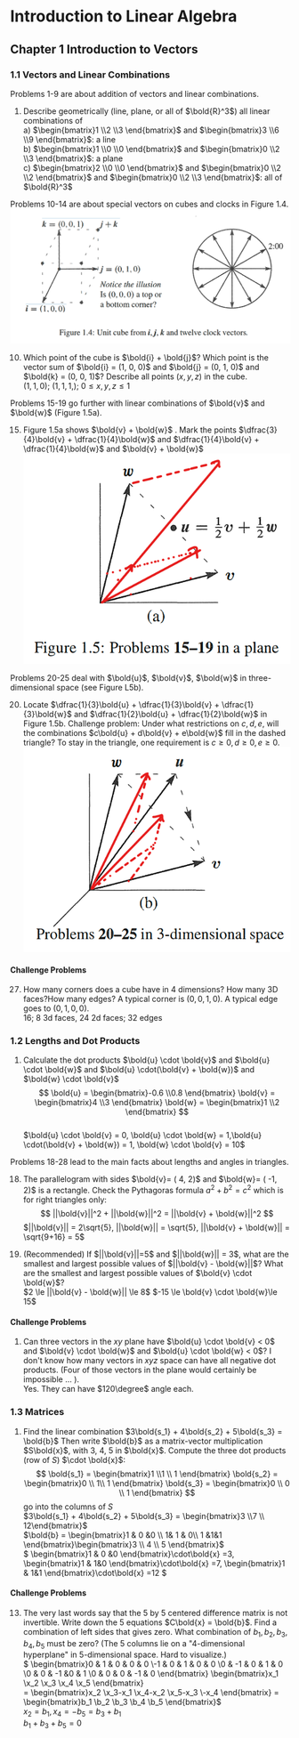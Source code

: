 # Introduction to Linear Algebra
## Chapter 1 Introduction to Vectors
### 1.1 Vectors and Linear Combinations
Problems 1-9 are about addition of vectors and linear combinations. 
1. Describe geometrically (line, plane, or all of $\bold{R}^3$) all linear combinations of  
a) $\begin{bmatrix}1 \\2 \\3 \end{bmatrix}$ and $\begin{bmatrix}3 \\6 \\9 \end{bmatrix}$: a line  
b) $\begin{bmatrix}1 \\0 \\0 \end{bmatrix}$ and $\begin{bmatrix}0 \\2 \\3 \end{bmatrix}$: a plane  
c) $\begin{bmatrix}2 \\0 \\0 \end{bmatrix}$ and $\begin{bmatrix}0 \\2 \\2 \end{bmatrix}$ and $\begin{bmatrix}0 \\2 \\3 \end{bmatrix}$: all of $\bold{R}^3$  

Problems 10-14 are about special vectors on cubes and clocks in Figure 1.4.   
![](/images/linear%20algebra/1.1.4.png)  

10. Which point of the cube is $\bold{i} + \bold{j}$? Which point is the vector sum of $\bold{i} = (1, 0, 0)$ and $\bold{j} = (0, 1, 0)$ and $\bold{k} = (0, 0, 1)$? Describe all points $(x, y, z)$ in the cube.    
    $(1,1,0)$; $(1,1,1,)$; $0 \le x, y, z \le 1$   

Problems 15-19 go further with linear combinations of $\bold{v}$ and $\bold{w}$ (Figure 1.5a).  

15. Figure 1.5a shows $\bold{v} + \bold{w}$ . Mark the points $\dfrac{3}{4}\bold{v} + \dfrac{1}{4}\bold{w}$ and $\dfrac{1}{4}\bold{v} + \dfrac{1}{4}\bold{w}$ and $\bold{v} + \bold{w}$
   ![](/images/linear%20algebra/1.1.5.png)

Problems 20-25 deal with $\bold{u}$, $\bold{v}$, $\bold{w}$ in three-dimensional space (see Figure L5b).

20. Locate $\dfrac{1}{3}\bold{u} + \dfrac{1}{3}\bold{v} + \dfrac{1}{3}\bold{w}$ and $\dfrac{1}{2}\bold{u} + \dfrac{1}{2}\bold{w}$ in Figure 1.5b. Challenge problem: Under what restrictions on $c, d, e$, will the combinations $c\bold{u} + d\bold{v} + e\bold{w}$ fill in the dashed triangle? To stay in the triangle, one requirement is $c\ge 0, d\ge 0, e\ge 0$.   
    ![](/images/linear%20algebra/1.1.5b.png)
#### Challenge Problems
27. How many corners does a cube have in 4 dimensions? How many 3D faces?How many edges? A typical corner is $(0, 0, 1, 0)$. A typical edge goes to $(0, 1, 0, 0)$.  
    16; 8 3d faces, 24 2d faces; 32 edges
### 1.2 Lengths and Dot Products
1. Calculate the dot products $\bold{u} \cdot \bold{v}$ and $\bold{u} \cdot \bold{w}$ and $\bold{u} \cdot(\bold{v} + \bold{w})$ and $\bold{w} \cdot \bold{v}$    
   $$
   \bold{u} = \begin{bmatrix}-0.6 \\0.8 \end{bmatrix}  
   \bold{v} = \begin{bmatrix}4 \\3 \end{bmatrix}  
   \bold{w} = \begin{bmatrix}1 \\2 \end{bmatrix}
   $$  
   $\bold{u} \cdot \bold{v} = 0, \bold{u} \cdot \bold{w} = 1,\bold{u} \cdot(\bold{v} + \bold{w}) = 1, \bold{w} \cdot \bold{v} = 10$    

Problems 18-28 lead to the main facts about lengths and angles in triangles.  

18. The parallelogram with sides $\bold{v}= ( 4, 2)$ and $\bold{w}= ( -1, 2)$ is a rectangle. Check the Pythagoras formula $a^2 + b^2 = c^2$ which is for right triangles only:  
    $$
    ||\bold{v}||^2 + ||\bold{w}||^2 = ||\bold{v} + \bold{w}||^2
    $$
    $||\bold{v}|| = 2\sqrt{5}, ||\bold{w}|| = \sqrt{5}, ||\bold{v} + \bold{w}|| = \sqrt{9+16} = 5$

19. (Recommended) If $||\bold{v}||=5$ and $||\bold{w}|| = 3$, what are the smallest and largest possible values of $||\bold{v} - \bold{w}||$? What are the smallest and largest possible values of $\bold{v} \cdot \bold{w}$?  
    $2 \le ||\bold{v} - \bold{w}|| \le 8$ 
    $-15 \le \bold{v} \cdot \bold{w}\le 15$
#### Challenge Problems
1.  Can three vectors in the $xy$ plane have $\bold{u} \cdot \bold{v} < 0$ and $\bold{v} \cdot \bold{w}$ and $\bold{u} \cdot \bold{w} < 0$? I don't know how many vectors in $xyz$ space can have all negative dot products. (Four of those vectors in the plane would certainly be impossible ... ).   
    Yes. They can have $120\degree$ angle each. 
### 1.3 Matrices
1. Find the linear combination $3\bold{s_1} + 4\bold{s_2} + 5\bold{s_3} = \bold{b}$ Then write $\bold{b}$ as a matrix-vector multiplication $S\bold{x}$, with 3, 4, 5 in $\bold{x}$. Compute the three dot products (row of $S$) $\cdot \bold{x}$: 
    $$
   \bold{s_1} = \begin{bmatrix}1 \\1 \\ 1 \end{bmatrix}  
   \bold{s_2} = \begin{bmatrix}0 \\ 1\\ 1 \end{bmatrix}  
   \bold{s_3} = \begin{bmatrix}0 \\ 0 \\ 1 \end{bmatrix}
   $$ 
   go into the columns of $S$  
   $3\bold{s_1} + 4\bold{s_2} + 5\bold{s_3} = \begin{bmatrix}3 \\7 \\ 12\end{bmatrix}$  
   $\bold{b}  = \begin{bmatrix}1 & 0 &0 \\ 1& 1 & 0\\ 1 &1&1 \end{bmatrix}\begin{bmatrix}3 \\ 4 \\ 5 \end{bmatrix}$  
    $
   \begin{bmatrix}1 & 0 &0  \end{bmatrix}\cdot\bold{x} =3,
   \begin{bmatrix}1 & 1&0 \end{bmatrix}\cdot\bold{x} =7,
   \begin{bmatrix}1 & 1&1 \end{bmatrix}\cdot\bold{x} =12
   $
#### Challenge Problems
13. The very last words say that the 5 by 5 centered difference matrix is not invertible.  Write down the 5 equations $C\bold{x} = \bold{b}$. Find a combination of left sides that gives zero. What combination of $b_1, b_2 , b_3, b_4, b_5$ must be zero? (The 5 columns lie on a "4-dimensional hyperplane" in 5-dimensional space. Hard to visualize.)  
    $
     \begin{bmatrix}0 & 1 & 0 & 0 & 0 \\-1 & 0 & 1 & 0 & 0 \\0 & -1 & 0 & 1 & 0 \\0 & 0 & -1 &0 & 1 \\0 & 0 & 0 & -1 & 0 \end{bmatrix}
     \begin{bmatrix}x_1 \\x_2 \\x_3 \\x_4 \\x_5 \end{bmatrix}  
     = \begin{bmatrix}x_2 \\x_3-x_1 \\x_4-x_2 \\x_5-x_3 \\-x_4 \end{bmatrix} = 
     \begin{bmatrix}b_1 \\b_2 \\b_3 \\b_4 \\b_5 \end{bmatrix}$  
     $x_2 = b_1, x_4 = -b_5 = b_3+b_1$  
     $b_1 + b_3 + b_5 = 0$
    